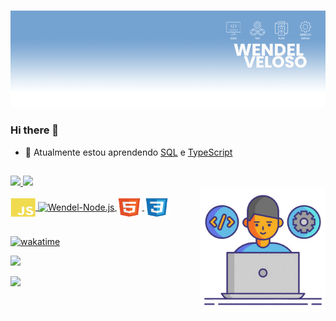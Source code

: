 ### ![](./img/background-github.png)

### Hi there 👋


- 🌱 Atualmente estou aprendendo [SQL](https://www.mysql.com/) e [TypeScript](https://www.typescriptlang.org/)

##

<div>
    <a href="https://github.com/wendelveloso">
   <img height="150em" src="https://github-readme-stats.vercel.app/api?username=wendelveloso&count_private=true&show_icons=true&theme=react&hide=prs,contribs"/>
    <img height="150em" src="https://github-readme-stats.vercel.app/api/top-langs/?username=wendelveloso&layout=compact&langs_count=7&theme=react"/>
</div>

</div>
<img src="./img/emoji.png" min-width="400px" max-width="200px" width="200px" align="right" alt="Computador iuriCode">
<div style="display: inline_block"><br>
  <img align="center" alt="Wendel-Js" height="30" width="40" src="https://raw.githubusercontent.com/devicons/devicon/master/icons/javascript/javascript-plain.svg">
  <img align="center" alt="Wendel-Node.js" height="30" width="40" src="https://cdn.jsdelivr.net/gh/devicons/devicon/icons/nodejs/nodejs-original.svg" />
  <img align="center" alt="Wendel-HTML" height="30" width="40" src="https://raw.githubusercontent.com/devicons/devicon/master/icons/html5/html5-original.svg">
  <img align="center" alt="Wendel-CSS" height="30" width="40" src="https://raw.githubusercontent.com/devicons/devicon/master/icons/css3/css3-original.svg">    
</div>
<br>


[![wakatime](https://wakatime.com/badge/user/018c353c-2e8d-41d4-9de5-b7ac70f364a9.svg)](https://wakatime.com/@018c353c-2e8d-41d4-9de5-b7ac70f364a9)



<div><a href="https://www.linkedin.com/in/wendel-veloso-b2482228a/" target="_blank"> <img src="https://img.shields.io/badge/-LinkedIn-%230077B5?style=for-the-badge&logo=linkedin&logoColor=white" target="_blank"></a>

![](https://dcbadge.vercel.app/api/shield/203041991716634624&?theme=discord-inverted)

</div>

